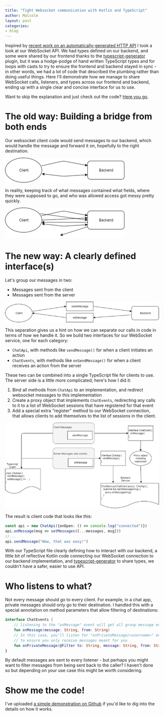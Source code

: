```yaml
---
title: "Tight Websocket communication with Kotlin and TypeScript"
author: Malcolm
layout: post
categories:
- blog
---
```


Inspired by
[recent work on an automatically-generated HTTP API](/blog/2022/07/30/hand-rolled-api-generator.html)
I took a look at our WebSocket API. We had types defined on our backend, and some were
shared by our frontend thanks to the [typescript-generator](https://github.com/vojtechhabarta/typescript-generator)
plugin, but it was a hodge-podge of hand written TypeScript types and for loops with casts
to try to ensure the frontend and backend stayed in sync - in other words,
we had a lot of code that described the plumbing rather than doing useful things.
Here I'll demonstrate how we manage to share WebSocket calls, listeners, and types across our frontend
and backend, ending up with a single clear and concise interface for us to use. 

Want to skip the explanation and just check out the code?
[Here you go](https://github.com/crummy/kotlin-typescript-websocket-api).

# The old way: Building a bridge from both ends

Our websocket client code would send messages to our backend, which would
handle the message and forward it on, hopefully to the right destination.

![Websocket communication... in theory.](/assets/simple.png)

In reality, keeping track of what messages contained what fields,
where they were supposed to go, and who was allowed access got messy pretty
quickly.

![Websocket communication in reality](/assets/messy.png)

# The new way: A clearly defined interface(s)

Let's group our messages in two: 

* Messages sent from the client
* Messages sent from the server

![Separating WebSockets into two groups](/assets/interface.png)

This separation gives us a hint on how we can separate our calls
in code in terms of how we handle it. So we build two interfaces for
our WebSocket service, one for each category:

* `ChatApi`, with methods like `sendMessage()` for when a client
initiates an action
* `ChatEvents`, with methods like `onSendMessage()` for when a client
receives an action from the server

These two can be combined into a single TypeScript file for clients
to use. The server side is a little more complicated; here's how I did
it:

1. Bind all methods from `ChatApi` to an implementation, and 
redirect websocket messages to this implementation
2. Create a proxy object that implements `ChatEvents`, redirecting
any calls to it to a list of WebSocket sessions that have
registered for that event
3. Add a special extra "register" method to our WebSocket connection,
that allows clients to add themselves to the list of sessions 
in the client.

![The TypeScript and backend integration](/assets/websockets.png)

The result is client code that looks like this:

```typescript
const api = new ChatApi({onOpen: () => console.log("connected")})
api.onMessage(msg => setMessages([...messages, msg]))
//...
api.sendMessage("Wow, that was easy!")
```

With our TypeScript file clearly defining how to interact with
our backend, a little bit of reflective Kotlin code connecting
our WebSocket connection to our backend implementation, and
[typescript-generator](https://github.com/vojtechhabarta/typescript-generator)
to share types, we couldn't have a safer, easier to use API.

# Who listens to what?

Not every message should go to every client. For example, in a chat
app, private messages should only go to their destination. I handled this
with a special annotation on method parameters that allow filtering
of destinations:

```kotlin
interface ChatEvents {
    // listening to the "onMessage" event will get all group message events
    fun onMessage(message: String, from: String)
    // In this case, you'll listen for "onPrivateMessage/<username>" events
    // to ensure you only receive messages meant for you
    fun onPrivateMessage(@Filter to: String, message: String, from: String)
}
```

By default messages are sent to every listener - but perhaps you might want
to filter messages from being sent back to the caller? I haven't done so
but depending on your use case this might be worth considering.

# Show me the code!

I've uploaded
[a simple demonstration on Github](https://github.com/crummy/kotlin-typescript-websocket-api)
if you'd like to dig into the details on how it works.

